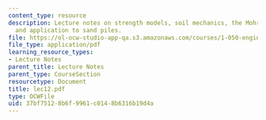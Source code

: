 ```yaml
---
content_type: resource
description: Lecture notes on strength models, soil mechanics, the Mohr-Coulomb model,
  and application to sand piles.
file: https://ol-ocw-studio-app-qa.s3.amazonaws.com/courses/1-050-engineering-mechanics-i-fall-2007/37bf75128b6f9961c0148b6316b19d4a_lec12.pdf
file_type: application/pdf
learning_resource_types:
- Lecture Notes
parent_title: Lecture Notes
parent_type: CourseSection
resourcetype: Document
title: lec12.pdf
type: OCWFile
uid: 37bf7512-8b6f-9961-c014-8b6316b19d4a
---
```

